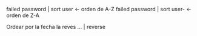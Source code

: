 failed password | sort user  <- orden de A-Z
failed password | sort user-  <- orden de Z-A

Ordear por la fecha la reves
 ... | reverse
